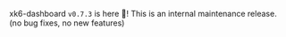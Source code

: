 xk6-dashboard `v0.7.3` is here 🎉! This is an internal maintenance release.
(no bug fixes, no new features)

